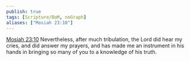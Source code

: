 ```yaml
---
publish: true
tags: [Scripture/BoM, noGraph]
aliases: ["Mosiah 23:10"]
---
```

[Mosiah 23:10](https://churchofjesuschrist.org/study/scriptures/bofm/mosiah/23?lang=eng&id=p10#p10) Nevertheless, after much tribulation, the Lord did hear my cries, and did answer my prayers, and has made me an instrument in his hands in bringing so many of you to a knowledge of his truth.
